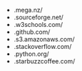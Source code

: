 - .mega.nz/
- .sourceforge.net/
- .w3schools.com/
- .github.com/
- .s3.amazonaws.com/
- .stackoverflow.com/
- .python.org/
- .starbuzzcoffee.com/
